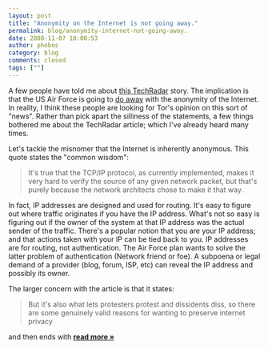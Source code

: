 ```yaml
---
layout: post
title: "Anonymity on the Internet is not going away."
permalink: blog/anonymity-internet-not-going-away.
date: 2008-11-07 18:00:53
author: phobos
category: blog
comments: closed
tags: [""]
---
```


A few people have told me about [this TechRadar](http://www.techradar.com/news/computing/will-the-internet-always-be-anonymous--482519) story. The implication is that the US Air Force is going to [do away](https://www.fbo.gov/index?print_preview=1&s=opportunity&mode=form&id=e72854d6e3c1a044038563ef1e0fdfa6&tab=core&tabmode=list&cck=1&au=&ck=) with the anonymity of the Internet. In reality, I think these people are looking for Tor's opinion on this sort of "news". Rather than pick apart the silliness of the statements, a few things bothered me about the TechRadar article; which I've already heard many times.

Let's tackle the misnomer that the Internet is inherently anonymous. This quote states the "common wisdom":

> It's true that the TCP/IP protocol, as currently implemented, makes it very hard to verify the source of any given network packet, but that's purely because the network architects chose to make it that way.

In fact, IP addresses are designed and used for routing. It's easy to figure out where traffic originates if you have the IP address. What's not so easy is figuring out if the owner of the system at that IP address was the actual sender of the traffic. There's a popular notion that you are your IP address; and that actions taken with your IP can be tied back to you. IP addresses are for routing, not authentication. The Air Force plan wants to solve the latter problem of authentication (Network friend or foe). A subpoena or legal demand of a provider (blog, forum, ISP, etc) can reveal the IP address and possibly its owner.

The larger concern with the article is that it states:

> But it's also what lets protesters protest and dissidents diss, so there are some genuinely valid reasons for wanting to preserve internet privacy

and then ends with [**read more »**](https://blog.torproject.org/blog/anonymity-internet-not-going-away.)
